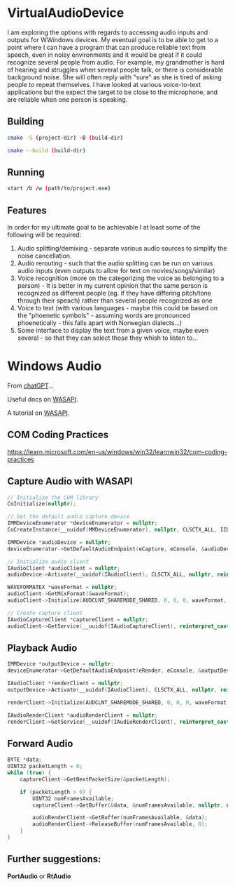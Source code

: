 # VirtualAudioDevice
I am exploring the options with regards to accessing audio inputs and outputs for WWindows devices. My eventual goal is to be able to get to a point where I can have a program that can produce reliable text from speech, even in noisy environments and it would be great if it could recognize several people from audio. For example, my grandmother is hard of hearing and struggles when several people talk, or there is considerable background noise. She will often reply with "sure" as she is tired of asking people to repeat themselves. I have looked at various voice-to-text applications but the expect the target to be close to the microphone, and are reliable when one person is speaking.

## Building

```bash
cmake -S (project-dir) -B (build-dir)

cmake --build (build-dir)
```

## Running

```bash
start /b /w (path/to/project.exe)
```

## Features
In order for my ultimate goal to be achievable I at least some of the following will be required:

1. Audio splitting/demixing - separate various audio sources to simplify the noise cancellation.
2. Audio rerouting - such that the audio splitting can be run on various audio inputs (even outputs to allow for text on movies/songs/similar)
3. Voice recognition (more on the categorizing the voice as belonging to a person) - It is better in my current opinion that the same person is recognized as different people (eg. if they have differing pitch/tone through their speach) rather than several people recognized as one
4. Voice to text (with various languages - maybe this could be based on the "phoenetic symbols" - assuming words are pronounced phoenetically - this falls apart with Norwegian dialects...)
5. Some interface to display the text from a given voice, maybe even several - so that they can select those they whish to listen to...

# Windows Audio

From [chatGPT](https://chatgpt.com/c/67042790-97e8-800f-834b-61f5b6c42d99)...

Useful docs on [WASAPI](https://www.thewelltemperedcomputer.com/KB/WASAPI.htm).

A tutorial on [WASAPI](https://medium.com/@shahidahmadkhan86/sound-in-windows-the-wasapi-in-c-23024cdac7c6).

## COM Coding Practices
https://learn.microsoft.com/en-us/windows/win32/learnwin32/com-coding-practices

## Capture Audio with WASAPI

```C++
// Initialize the COM library
CoInitialize(nullptr);

// Get the default audio capture device
IMMDeviceEnumerator *deviceEnumerator = nullptr;
CoCreateInstance(__uuidof(MMDeviceEnumerator), nullptr, CLSCTX_ALL, IID_PPV_ARGS(&deviceEnumerator));

IMMDevice *audioDevice = nullptr;
deviceEnumerator->GetDefaultAudioEndpoint(eCapture, eConsole, &audioDevice);

// Initialize audio client
IAudioClient *audioClient = nullptr;
audioDevice->Activate(__uuidof(IAudioClient), CLSCTX_ALL, nullptr, reinterpret_cast<void**>(&audioClient));

WAVEFORMATEX *waveFormat = nullptr;
audioClient->GetMixFormat(&waveFormat);
audioClient->Initialize(AUDCLNT_SHAREMODE_SHARED, 0, 0, 0, waveFormat, nullptr);

// Create capture client
IAudioCaptureClient *captureClient = nullptr;
audioClient->GetService(__uuidof(IAudioCaptureClient), reinterpret_cast<void**>(&captureClient));

```

## Playback Audio

```C++
IMMDevice *outputDevice = nullptr;
deviceEnumerator->GetDefaultAudioEndpoint(eRender, eConsole, &outputDevice);

IAudioClient *renderClient = nullptr;
outputDevice->Activate(__uuidof(IAudioClient), CLSCTX_ALL, nullptr, reinterpret_cast<void**>(&renderClient));

renderClient->Initialize(AUDCLNT_SHAREMODE_SHARED, 0, 0, 0, waveFormat, nullptr);

IAudioRenderClient *audioRenderClient = nullptr;
renderClient->GetService(__uuidof(IAudioRenderClient), reinterpret_cast<void**>(&audioRenderClient));

```

## Forward Audio

```C++
BYTE *data;
UINT32 packetLength = 0;
while (true) {
    captureClient->GetNextPacketSize(&packetLength);

    if (packetLength > 0) {
        UINT32 numFramesAvailable;
        captureClient->GetBuffer(&data, &numFramesAvailable, nullptr, nullptr, nullptr);

        audioRenderClient->GetBuffer(numFramesAvailable, &data);
        audioRenderClient->ReleaseBuffer(numFramesAvailable, 0);
    }
}

```

## Further suggestions:
**PortAudio** or **RtAudio**
